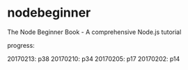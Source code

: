 # nodebeginner
The Node Beginner Book - A comprehensive Node.js tutorial

progress: 

20170213: p38
20170210: p34
20170205: p17
20170202: p14
